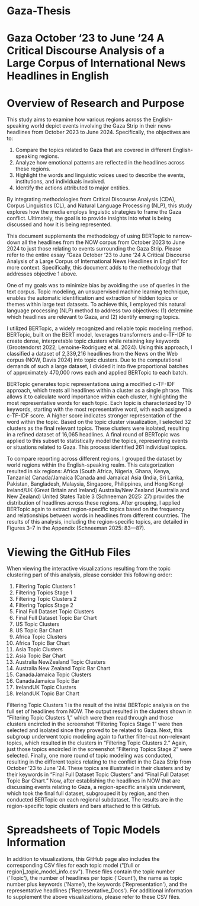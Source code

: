 # Gaza-Thesis
# Gaza October ‘23 to June ‘24 A Critical Discourse Analysis of a Large Corpus of International News Headlines in English

# Overview of Research and Purpose

This study aims to examine how various regions across the English-speaking world depict events involving the Gaza Strip in their news headlines from October 2023 to June 2024. Specifically, the objectives are to:
1.	Compare the topics related to Gaza that are covered in different English-speaking regions.
2.	Analyze how emotional patterns are reflected in the headlines across these regions.
3.	Highlight the words and linguistic voices used to describe the events, institutions, and individuals involved.
4.	Identify the actions attributed to major entities.

By integrating methodologies from Critical Discourse Analysis (CDA), Corpus Linguistics (CL), and Natural Language Processing (NLP), this study explores how the media employs linguistic strategies to frame the Gaza conflict. Ultimately, the goal is to provide insights into what is being discussed and how it is being represented.

This document supplements the methodology of using BERTopic to narrow-down all the headlines from the NOW corpus from October 2023 to June 2024 to just those relating to events surrounding the Gaza Strip. Please refer to the entire essay “Gaza October ‘23 to June ‘24 A Critical Discourse Analysis of a Large Corpus of International News Headlines in English” for more context. Specifically, this document adds to the methodology that addresses objective 1 above. 

One of my goals was to minimize bias by avoiding the use of queries in the text corpus. Topic modeling, an unsupervised machine learning technique, enables the automatic identification and extraction of hidden topics or themes within large text datasets. To achieve this, I employed this natural language processing (NLP) method to address two objectives: (1) determine which headlines are relevant to Gaza, and (2) identify emerging topics.

I utilized BERTopic, a widely recognized and reliable topic modeling method. BERTopic, built on the BERT model, leverages transformers and c-TF-IDF to create dense, interpretable topic clusters while retaining key keywords (Grootendorst 2022; Lemoine-Rodríguez et al. 2024). Using this approach, I classified a dataset of 2,339,216 headlines from the News on the Web corpus (NOW, Davis 2024) into topic clusters. Due to the computational demands of such a large dataset, I divided it into five proportional batches of approximately 470,000 rows each and applied BERTopic to each batch.

BERTopic generates topic representations using a modified c-TF-IDF approach, which treats all headlines within a cluster as a single phrase. This allows it to calculate word importance within each cluster, highlighting the most representative words for each topic. Each topic is characterized by 10 keywords, starting with the most representative word, with each assigned a c-TF-IDF score. A higher score indicates stronger representation of the word within the topic.
Based on the topic cluster visualization, I selected 32 clusters as the final relevant topics. These clusters were isolated, resulting in a refined dataset of 16,065 headlines. A final round of BERTopic was applied to this subset to statistically model the topics, representing events or situations related to Gaza. This process identified 261 individual topics.

To compare reporting across different regions, I grouped the dataset by world regions within the English-speaking realm. This categorization resulted in six regions:
  Africa (South Africa, Nigeria, Ghana, Kenya, Tanzania)
  Canada/Jamaica (Canada and Jamaica)
  Asia (India, Sri Lanka, Pakistan, Bangladesh, Malaysia, Singapore, Philippines, and Hong Kong)
  Ireland/UK (Great Britain and Ireland)
  Australia/New Zealand (Australia and New Zealand)
  United States
Table 3 (Schneeman 2025: 27) provides the distribution of headlines across these regions. After grouping, I applied BERTopic again to extract region-specific topics based on the frequency and relationships between words in headlines from different countries. The results of this analysis, including the region-specific topics, are detailed in Figures 3–7 in the Appendix (Schneeman 2025: 83—87).

# Viewing the GitHub Files

When viewing the interactive visualizations resulting from the topic clustering part of this analysis, please consider this following order: 
1.	Filtering Topic Clusters 1 
2.	Filtering Topics Stage 1
3.	Filtering Topic Clusters 2
4.	Filtering Topics Stage 2
5.	Final Full Dataset Topic Clusters
6.	Final Full Dataset Topic Bar Chart
7.	US Topic Clusters
8.	US Topic Bar Chart
9.	Africa Topic Clusters
10.	 Africa Topic Bar Chart
11.	 Asia Topic Clusters
12.	 Asia Topic Bar Chart
13.	 Australia NewZealand Topic Clusters
14.	 Australia New Zealand Topic Bar Chart
15.	 CanadaJamaica Topic Clusters
16.	CanadaJamaica Topic Bar
17.	 IrelandUK Topic Clusters
18.	 IrelandUK Topic Bar Chart

Filtering Topic Clusters 1 is the result of the initial BERTopic analysis on the full set of headlines from NOW. The output resulted in the clusters shown in “Filtering Topic Clusters 1,” which were then read through and those clusters encircled in the screenshot “Filtering Topics Stage 1” were then selected and isolated since they proved to be related to Gaza. Next, this subgroup underwent topic modeling again to further filter-out non-relevant topics, which resulted in the clusters in “Filtering Topic Clusters 2.” Again, just those topics encircled in the screenshot “Filtering Topics Stage 2” were selected. Finally, one more round of topic modeling was conducted, resulting in the different topics relating to the conflict in the Gaza Strip from October ’23 to June ’24. These topics are illustrated in their clusters and by their keywords in “Final Full Dataset Topic Clusters” and “Final Full Dataset Topic Bar Chart.” Now, after establishing the headlines in NOW that are discussing events relating to Gaza, a region-specific analysis underwent, which took the final full dataset, subgrouped it by region, and then conducted BERTopic on each regional subdataset. The results are in the region-specific topic clusters and bars attached to this GitHub. 

# Spreadsheets of Topic Models Information 

In addition to visualizations, this GitHub page also includes the corresponding CSV files for each topic model ("[full or region]_topic_model_info.csv"). These files contain the topic number ('Topic'), the number of headlines per topic ('Count'), the name as topic number plus keywords ('Name'), the keywords ('Representation'), and the representative headlines ('Representative_Docs'). For additional information to supplement the above visualizations, please refer to these CSV files.

